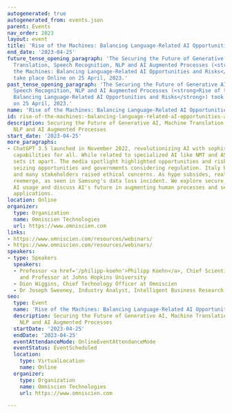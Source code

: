 ```yaml
---
autogenerated: true
autogenerated_from: events.json
parent: Events
nav_order: 2023
layout: event
title: 'Rise of the Machines: Balancing Language-Related AI Opportunities and Risks'
end_date: '2023-04-25'
future_tense_opening_paragraph: 'The Securing the Future of Generative AI, Machine
  Translation, Speech Recognition, NLP and AI Augmented Processes (<strong>Rise of
  the Machines: Balancing Language-Related AI Opportunities and Risks</strong>) will
  take place Online on 25 April, 2023.'
past_tense_opening_paragraph: 'The Securing the Future of Generative AI, Machine Translation,
  Speech Recognition, NLP and AI Augmented Processes (<strong>Rise of the Machines:
  Balancing Language-Related AI Opportunities and Risks</strong>) took place Online
  on 25 April, 2023.'
name: 'Rise of the Machines: Balancing Language-Related AI Opportunities and Risks'
id: rise-of-the-machines:-balancing-language-related-aI-opportunities-and-risks
description: Securing the Future of Generative AI, Machine Translation, Speech Recognition,
  NLP and AI Augmented Processes
start_date: '2023-04-25'
more_paragraphs:
- ChatGPT 3.5 launched in November 2022, revolutionizing AI with sophisticated, accessible
  capabilities for all. While related to specialized AI like NMT and ASR, its adaptability
  sets it apart. The media spotlight highlighted opportunities and risks, with enterprises
  seizing opportunities and governments considering regulation. Italy banned ChatGPT,
  and many stakeholders raised ethical concerns. As hype subsides, realism and responsibility
  reemerge, as seen in Samsung's data loss incident. We explore secure, private language
  AI usage and discuss AI's future in augmenting human processes and secure enterprise
  applications.
location: Online
organizer:
  type: Organization
  name: Omniscien Technologies
  url: https://www.omniscien.com
links:
- https://www.omniscien.com/resources/webinars/
- https://www.omniscien.com/resources/webinars/
speakers:
- type: Speakers
  speakers:
  - Professor <a href='/philipp-koehn'>Philipp Koehn</a>, Chief Scientist at Omniscien
    and Professor at Johns Hopkins University
  - Dion Wiggins, Chief Technology Officer at Omniscien
  - Dr Joseph Sweeney, Industry Analyst, Intelligent Business Research Services (IBRS)
seo:
  type: Event
  name: 'Rise of the Machines: Balancing Language-Related AI Opportunities and Risks'
  description: Securing the Future of Generative AI, Machine Translation, Speech Recognition,
    NLP and AI Augmented Processes
  startDate: '2023-04-25'
  endDate: '2023-04-25'
  eventAttendanceMode: OnlineEventAttendanceMode
  eventStatus: EventScheduled
  location:
    type: VirtualLocation
    name: Online
  organizer:
    type: Organization
    name: Omniscien Technologies
    url: https://www.omniscien.com

---
```


